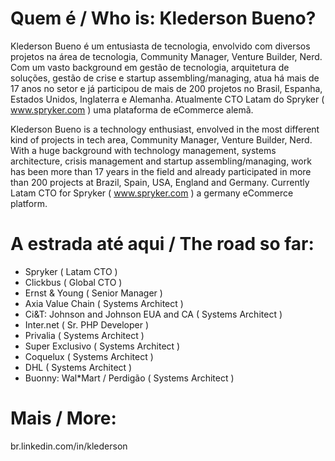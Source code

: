 Quem é / Who is: Klederson Bueno?
=============

Klederson Bueno é um entusiasta de tecnologia, envolvido com diversos projetos na área de tecnologia, Community Manager, Venture Builder, Nerd. Com um vasto background em gestão de tecnologia, arquitetura de soluções, gestão de crise e startup assembling/managing, atua há mais de 17 anos no setor e já participou de mais de 200 projetos no Brasil, Espanha, Estados Unidos, Inglaterra e Alemanha. Atualmente CTO Latam do Spryker ( www.spryker.com ) uma plataforma de eCommerce alemã.

Klederson Bueno is a technology enthusiast, envolved in the most different kind of projects in tech area, Community Manager, Venture Builder, Nerd. With a huge background with technology management, systems architecture, crisis management and startup assembling/managing, work has been more than 17 years in the field and already participated in more than 200 projects at Brazil, Spain, USA, England and Germany. Currently Latam CTO for Spryker ( www.spryker.com ) a germany eCommerce platform.

A estrada até aqui / The road so far:
=============

* Spryker ( Latam CTO )
* Clickbus ( Global CTO )
* Ernst & Young ( Senior Manager )
* Axia Value Chain ( Systems Architect )
* Ci&T: Johnson and Johnson EUA and CA ( Systems Architect )
* Inter.net ( Sr. PHP Developer )
* Privalia ( Systems Architect )
* Super Exclusivo ( Systems Architect )
* Coquelux ( Systems Architect )
* DHL ( Systems Architect )
* Buonny: Wal*Mart / Perdigão ( Systems Architect )

Mais / More:
=============
br.linkedin.com/in/klederson
